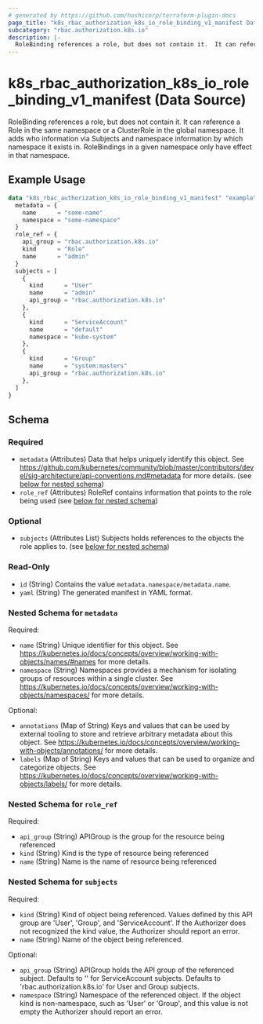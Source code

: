 ```yaml
---
# generated by https://github.com/hashicorp/terraform-plugin-docs
page_title: "k8s_rbac_authorization_k8s_io_role_binding_v1_manifest Data Source - terraform-provider-k8s"
subcategory: "rbac.authorization.k8s.io"
description: |-
  RoleBinding references a role, but does not contain it.  It can reference a Role in the same namespace or a ClusterRole in the global namespace. It adds who information via Subjects and namespace information by which namespace it exists in.  RoleBindings in a given namespace only have effect in that namespace.
---
```


# k8s_rbac_authorization_k8s_io_role_binding_v1_manifest (Data Source)

RoleBinding references a role, but does not contain it.  It can reference a Role in the same namespace or a ClusterRole in the global namespace. It adds who information via Subjects and namespace information by which namespace it exists in.  RoleBindings in a given namespace only have effect in that namespace.

## Example Usage

```terraform
data "k8s_rbac_authorization_k8s_io_role_binding_v1_manifest" "example" {
  metadata = {
    name      = "some-name"
    namespace = "some-namespace"
  }
  role_ref = {
    api_group = "rbac.authorization.k8s.io"
    kind      = "Role"
    name      = "admin"
  }
  subjects = [
    {
      kind      = "User"
      name      = "admin"
      api_group = "rbac.authorization.k8s.io"
    },
    {
      kind      = "ServiceAccount"
      name      = "default"
      namespace = "kube-system"
    },
    {
      kind      = "Group"
      name      = "system:masters"
      api_group = "rbac.authorization.k8s.io"
    },
  ]
}
```

<!-- schema generated by tfplugindocs -->
## Schema

### Required

- `metadata` (Attributes) Data that helps uniquely identify this object. See https://github.com/kubernetes/community/blob/master/contributors/devel/sig-architecture/api-conventions.md#metadata for more details. (see [below for nested schema](#nestedatt--metadata))
- `role_ref` (Attributes) RoleRef contains information that points to the role being used (see [below for nested schema](#nestedatt--role_ref))

### Optional

- `subjects` (Attributes List) Subjects holds references to the objects the role applies to. (see [below for nested schema](#nestedatt--subjects))

### Read-Only

- `id` (String) Contains the value `metadata.namespace/metadata.name`.
- `yaml` (String) The generated manifest in YAML format.

<a id="nestedatt--metadata"></a>
### Nested Schema for `metadata`

Required:

- `name` (String) Unique identifier for this object. See https://kubernetes.io/docs/concepts/overview/working-with-objects/names/#names for more details.
- `namespace` (String) Namespaces provides a mechanism for isolating groups of resources within a single cluster. See https://kubernetes.io/docs/concepts/overview/working-with-objects/namespaces/ for more details.

Optional:

- `annotations` (Map of String) Keys and values that can be used by external tooling to store and retrieve arbitrary metadata about this object. See https://kubernetes.io/docs/concepts/overview/working-with-objects/annotations/ for more details.
- `labels` (Map of String) Keys and values that can be used to organize and categorize objects. See https://kubernetes.io/docs/concepts/overview/working-with-objects/labels/ for more details.


<a id="nestedatt--role_ref"></a>
### Nested Schema for `role_ref`

Required:

- `api_group` (String) APIGroup is the group for the resource being referenced
- `kind` (String) Kind is the type of resource being referenced
- `name` (String) Name is the name of resource being referenced


<a id="nestedatt--subjects"></a>
### Nested Schema for `subjects`

Required:

- `kind` (String) Kind of object being referenced. Values defined by this API group are 'User', 'Group', and 'ServiceAccount'. If the Authorizer does not recognized the kind value, the Authorizer should report an error.
- `name` (String) Name of the object being referenced.

Optional:

- `api_group` (String) APIGroup holds the API group of the referenced subject. Defaults to '' for ServiceAccount subjects. Defaults to 'rbac.authorization.k8s.io' for User and Group subjects.
- `namespace` (String) Namespace of the referenced object.  If the object kind is non-namespace, such as 'User' or 'Group', and this value is not empty the Authorizer should report an error.
